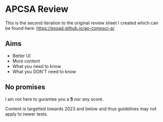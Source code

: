 # APCSA Review

This is the second iteration to the original review sheet I created which can be found here:
https://exoad.github.io/ap-compsci-a/

## Aims
* Better UI
* More content
* What you need to know
* What you DON'T need to know

## No promises
I am not here to gurantee you a **5** nor any score.

Content is targetted towards 2023 and below and thus guidelines may not apply to newer tests.